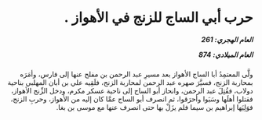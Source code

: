 <h1 dir="rtl">حرب أبي الساج للزنج في الأهواز .</h1>

<h5 dir="rtl">العام الهجري:  261

العام الميلادي: 874

</h5>

<p dir="rtl">ولَّى المعتمِدُ أبا الساج الأهواز بعد مسيرِ عبد الرحمن بن مفلح عنها إلى فارس، وأمَرَه بمحاربة الزنج، فسيَّرَ صهره عبد الرحمن لمحاربة الزنج، فلَقِيه علي بن أبان المهلبي بناحية دولاب، فقُتِلَ عبد الرحمن، وانحاز أبو الساج إلى ناحية عسكر مكرم، ودخل الزِّنج الأهواز، فقتلوا أهلَها وسَبَوا وأحرَقوا، ثم انصرف أبو الساج عمَّا كان إليه من الأهواز، وحربِ الزنج، فوَلِيَها إبراهيم بن سيما فلم يزَلْ بها حتى انصرف عنها مع موسى بن بغا.</p></br>
